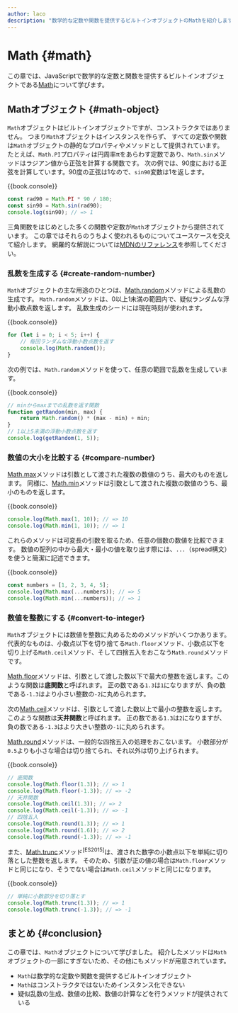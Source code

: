 ```yaml
---
author: laco
description: "数学的な定数や関数を提供するビルトインオブジェクトのMathを紹介します。"
---
```


# Math {#math}

この章では、JavaScriptで数学的な定数と関数を提供するビルトインオブジェクトである[Math][]について学びます。

## Mathオブジェクト {#math-object}

`Math`オブジェクトはビルトインオブジェクトですが、コンストラクタではありません。
つまり`Math`オブジェクトはインスタンスを作らず、
すべての定数や関数は`Math`オブジェクトの静的なプロパティやメソッドとして提供されています。
たとえば、`Math.PI`プロパティは円周率πをあらわす定数であり、`Math.sin`メソッドはラジアン値から正弦を計算する関数です。
次の例では、90度における正弦を計算しています。90度の正弦は1なので、`sin90`変数は1を返します。

{{book.console}}
```js
const rad90 = Math.PI * 90 / 180;
const sin90 = Math.sin(rad90);
console.log(sin90); // => 1
```

三角関数をはじめとした多くの関数や定数が`Math`オブジェクトから提供されています。
この章ではそれらのうちよく使われるものについてユースケースを交えて紹介します。
網羅的な解説については[MDNのリファレンス][]を参照してください。

### 乱数を生成する {#create-random-number}

`Math`オブジェクトの主な用途のひとつは、[Math.random][]メソッドによる乱数の生成です。
`Math.random`メソッドは、0以上1未満の範囲内で、疑似ランダムな浮動小数点数を返します。
乱数生成のシードには現在時刻が使われます。

{{book.console}}
```js
for (let i = 0; i < 5; i++) {
    // 毎回ランダムな浮動小数点数を返す
    console.log(Math.random());
}
```

次の例では、`Math.random`メソッドを使って、任意の範囲で乱数を生成しています。

{{book.console}}
```js
// minからmaxまでの乱数を返す関数
function getRandom(min, max) {
    return Math.random() * (max - min) + min;
}
// 1以上5未満の浮動小数点数を返す
console.log(getRandom(1, 5));
```

### 数値の大小を比較する {#compare-number}

[Math.max][]メソッドは引数として渡された複数の数値のうち、最大のものを返します。
同様に、[Math.min][]メソッドは引数として渡された複数の数値のうち、最小のものを返します。

{{book.console}}
```js
console.log(Math.max(1, 10)); // => 10
console.log(Math.min(1, 10)); // => 1
```

これらのメソッドは可変長の引数を取るため、任意の個数の数値を比較できます。
数値の配列の中から最大・最小の値を取り出す際には、`...`（spread構文）を使うと簡潔に記述できます。

{{book.console}}
```js
const numbers = [1, 2, 3, 4, 5];
console.log(Math.max(...numbers)); // => 5
console.log(Math.min(...numbers)); // => 1
```

### 数値を整数にする {#convert-to-integer}

`Math`オブジェクトには数値を整数に丸めるためのメソッドがいくつかあります。
代表的なものは、小数点以下を切り捨てる`Math.floor`メソッド、小数点以下を切り上げる`Math.ceil`メソッド、そして四捨五入をおこなう`Math.round`メソッドです。

[Math.floor][]メソッドは、引数として渡した数以下で最大の整数を返します。このような関数は**底関数**と呼ばれます。
正の数である`1.3`は`1`になりますが、負の数である`-1.3`はより小さい整数の`-2`に丸められます。

次の[Math.ceil][]メソッドは、引数として渡した数以上で最小の整数を返します。このような関数は**天井関数**と呼ばれます。
正の数である`1.3`は`2`になりますが、負の数である`-1.3`はより大きい整数の`-1`に丸められます。

[Math.round][]メソッドは、一般的な四捨五入の処理をおこないます。
小数部分が`0.5`よりも小さな場合は切り捨てられ、それ以外は切り上げられます。

{{book.console}}
```js
// 底関数
console.log(Math.floor(1.3)); // => 1
console.log(Math.floor(-1.3)); // => -2
// 天井関数
console.log(Math.ceil(1.3)); // => 2
console.log(Math.ceil(-1.3)); // => -1
// 四捨五入
console.log(Math.round(1.3)); // => 1
console.log(Math.round(1.6)); // => 2
console.log(Math.round(-1.3)); // => -1
```

また、[Math.trunc][]メソッド<sup>[ES2015]</sup>は、渡された数字の小数点以下を単純に切り落とした整数を返します。
そのため、引数が正の値の場合は`Math.floor`メソッドと同じになり、そうでない場合は`Math.ceil`メソッドと同じになります。

{{book.console}}
```js
// 単純に小数部分を切り落とす
console.log(Math.trunc(1.3)); // => 1
console.log(Math.trunc(-1.3)); // => -1
```

## まとめ {#conclusion}

この章では、`Math`オブジェクトについて学びました。
紹介したメソッドは`Math`オブジェクトの一部にすぎないため、その他にもメソッドが用意されています。

- `Math`は数学的な定数や関数を提供するビルトインオブジェクト
- `Math`はコンストラクタではないためインスタンス化できない
- 疑似乱数の生成、数値の比較、数値の計算などを行うメソッドが提供されている


[Math]: https://developer.mozilla.org/ja/docs/Web/JavaScript/Reference/Global_Objects/Math
[MDNのリファレンス]: https://developer.mozilla.org/ja/docs/Web/JavaScript/Reference/Global_Objects/Math
[Math.random]: https://developer.mozilla.org/ja/docs/Web/JavaScript/Reference/Global_Objects/Math/random
[Math.max]: https://developer.mozilla.org/ja/docs/Web/JavaScript/Reference/Global_Objects/Math/max
[Math.min]: https://developer.mozilla.org/ja/docs/Web/JavaScript/Reference/Global_Objects/Math/min
[Math.floor]: https://developer.mozilla.org/ja/docs/Web/JavaScript/Reference/Global_Objects/Math/floor
[Math.ceil]: https://developer.mozilla.org/ja/docs/Web/JavaScript/Reference/Global_Objects/Math/ceil
[Math.round]: https://developer.mozilla.org/ja/docs/Web/JavaScript/Reference/Global_Objects/Math/round
[Math.trunc]: https://developer.mozilla.org/ja/docs/Web/JavaScript/Reference/Global_Objects/Math/trunc
